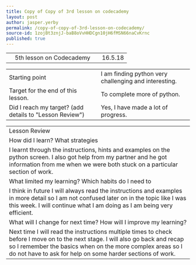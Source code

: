 ```yaml
---
title: Copy of Copy of 3rd lesson on codecademy
layout: post
author: jasper.yerby
permalink: /copy-of-copy-of-3rd-lesson-on-codecademy/
source-id: 1zojBt3znjJ-baB8oVvHHDCgn10jH6fMSN66naCvKrnc
published: true
---
```

<table>
  <tr>
    <td></td>
    <td>5th lesson on Codecademy</td>
    <td></td>
    <td>16.5.18</td>
  </tr>
</table>


<table>
  <tr>
    <td>Starting point</td>
    <td>I am finding python very challenging and interesting.</td>
  </tr>
  <tr>
    <td>Target for the end of this lesson.</td>
    <td>To complete more of python.</td>
  </tr>
  <tr>
    <td>Did I reach my target? 
(add details to "Lesson Review")</td>
    <td>Yes, I have made a lot of progress.</td>
  </tr>
</table>


<table>
  <tr>
    <td>Lesson Review</td>
  </tr>
  <tr>
    <td>How did I learn? What strategies </td>
  </tr>
  <tr>
    <td>I learnt through the instructions, hints and examples on the python screen. I also got help from my partner and he got information from me when we were both stuck on a particular section of work.</td>
  </tr>
  <tr>
    <td>What limited my learning? Which habits do I need to </td>
  </tr>
  <tr>
    <td>I think in future I will always read the instructions and examples in more detail so I am not confused later on in the topic like I was this week. I will continue what I am doing as I am being very efficient.</td>
  </tr>
  <tr>
    <td>What will I change for next time? How will I improve my learning?</td>
  </tr>
  <tr>
    <td>Next time I will read the instructions multiple times to check before I move on to the next stage. I will also go back and recap so I remember the basics when on the more complex areas so I do not have to ask for help on some harder sections of work.</td>
  </tr>
</table>


